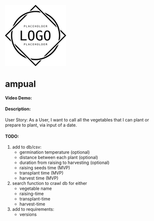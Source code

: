 <img src="placeholder-logo.png" alt="placeholder-logo" width="200" class="center"/>


# ampual
#### Video Demo: <URL HERE>
#### Description:
User Story: As a User, I want to call all the vegetables that I can plant or prepare to plant,
via input of a date.


#### TODO:
1. add to db/csv:
    - germination temperature (optional)
    - distance between each plant (optional)
    - duration from raising to harvesting (optional)
    - raising seeds time (MVP)
    - transplant time (MVP)
    - harvest time (MVP)
2. search function to crawl db for either
    - vegetable name
    - raising-time
    - transplant-time
    - harvest-time
3. add to requirements:
    - versions

